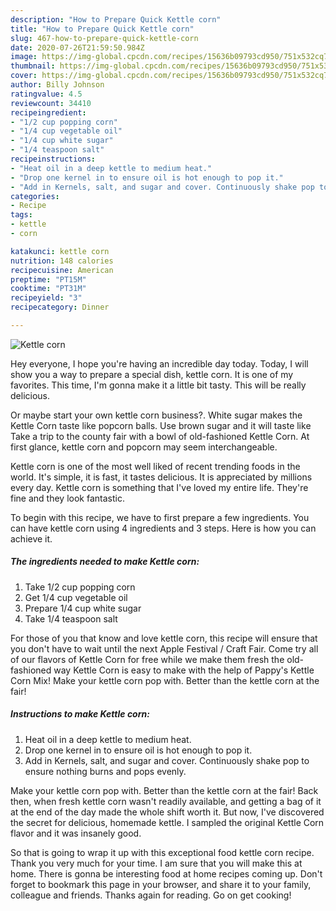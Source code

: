 ```yaml
---
description: "How to Prepare Quick Kettle corn"
title: "How to Prepare Quick Kettle corn"
slug: 467-how-to-prepare-quick-kettle-corn
date: 2020-07-26T21:59:50.984Z
image: https://img-global.cpcdn.com/recipes/15636b09793cd950/751x532cq70/kettle-corn-recipe-main-photo.jpg
thumbnail: https://img-global.cpcdn.com/recipes/15636b09793cd950/751x532cq70/kettle-corn-recipe-main-photo.jpg
cover: https://img-global.cpcdn.com/recipes/15636b09793cd950/751x532cq70/kettle-corn-recipe-main-photo.jpg
author: Billy Johnson
ratingvalue: 4.5
reviewcount: 34410
recipeingredient:
- "1/2 cup popping corn"
- "1/4 cup vegetable oil"
- "1/4 cup white sugar"
- "1/4 teaspoon salt"
recipeinstructions:
- "Heat oil in a deep kettle to medium heat."
- "Drop one kernel in to ensure oil is hot enough to pop it."
- "Add in Kernels, salt, and sugar and cover. Continuously shake pop to ensure nothing burns and pops evenly."
categories:
- Recipe
tags:
- kettle
- corn

katakunci: kettle corn 
nutrition: 148 calories
recipecuisine: American
preptime: "PT15M"
cooktime: "PT31M"
recipeyield: "3"
recipecategory: Dinner

---
```



![Kettle corn](https://img-global.cpcdn.com/recipes/15636b09793cd950/751x532cq70/kettle-corn-recipe-main-photo.jpg)

Hey everyone, I hope you're having an incredible day today. Today, I will show you a way to prepare a special dish, kettle corn. It is one of my favorites. This time, I'm gonna make it a little bit tasty. This will be really delicious.

Or maybe start your own kettle corn business?. White sugar makes the Kettle Corn taste like popcorn balls. Use brown sugar and it will taste like Take a trip to the county fair with a bowl of old-fashioned Kettle Corn. At first glance, kettle corn and popcorn may seem interchangeable.

Kettle corn is one of the most well liked of recent trending foods in the world. It's simple, it is fast, it tastes delicious. It is appreciated by millions every day. Kettle corn is something that I've loved my entire life. They're fine and they look fantastic.


To begin with this recipe, we have to first prepare a few ingredients. You can have kettle corn using 4 ingredients and 3 steps. Here is how you can achieve it.

<!--inarticleads1-->

##### The ingredients needed to make Kettle corn:

1. Take 1/2 cup popping corn
1. Get 1/4 cup vegetable oil
1. Prepare 1/4 cup white sugar
1. Take 1/4 teaspoon salt


For those of you that know and love kettle corn, this recipe will ensure that you don&#39;t have to wait until the next Apple Festival / Craft Fair. Come try all of our flavors of Kettle Corn for free while we make them fresh the old-fashioned way Kettle Corn is easy to make with the help of Pappy&#39;s Kettle Corn Mix! Make your kettle corn pop with. Better than the kettle corn at the fair! 

<!--inarticleads2-->

##### Instructions to make Kettle corn:

1. Heat oil in a deep kettle to medium heat.
1. Drop one kernel in to ensure oil is hot enough to pop it.
1. Add in Kernels, salt, and sugar and cover. Continuously shake pop to ensure nothing burns and pops evenly.


Make your kettle corn pop with. Better than the kettle corn at the fair! Back then, when fresh kettle corn wasn&#39;t readily available, and getting a bag of it at the end of the day made the whole shift worth it. But now, I&#39;ve discovered the secret for delicious, homemade kettle. I sampled the original Kettle Corn flavor and it was insanely good. 

So that is going to wrap it up with this exceptional food kettle corn recipe. Thank you very much for your time. I am sure that you will make this at home. There is gonna be interesting food at home recipes coming up. Don't forget to bookmark this page in your browser, and share it to your family, colleague and friends. Thanks again for reading. Go on get cooking!
